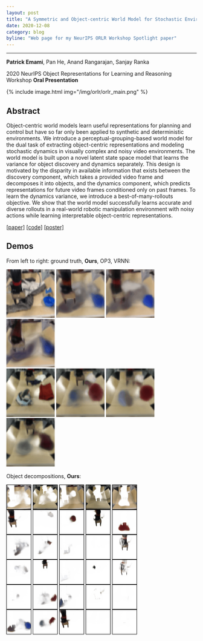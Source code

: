 ```yaml
---
layout: post
title: "A Symmetric and Object-centric World Model for Stochastic Environments"
date: 2020-12-08
category: blog
byline: "Web page for my NeurIPS ORLR Workshop Spotlight paper"
---
```


<script type="text/javascript" async
  src="https://cdn.mathjax.org/mathjax/latest/MathJax.js?config=TeX-MML-AM_CHTML">
</script>

<script type="text/x-mathjax-config">
MathJax.Hub.Config({
  TeX: { equationNumbers: { autoNumber: "AMS" } },
  tex2jax: {inlineMath: [['$','$'], ['\\(','\\)']]}
});
</script>

---
**Patrick Emami**, Pan He, Anand Rangarajan, Sanjay Ranka

2020 NeurIPS Object Representations for Learning and Reasoning Workshop **Oral Presentation**

{%
    include image.html
    img="/img/orlr/orlr_main.png"
%}

## Abstract

Object-centric world models learn useful representations for planning and control but have so far only been applied to synthetic and deterministic environments. We introduce a perceptual-grouping-based world model for the dual task of extracting object-centric representations and modeling stochastic dynamics in visually complex and noisy video environments. The world model is built upon a novel latent state space model that learns the variance for object discovery and dynamics separately. This design is motivated by the disparity in available information that exists between the discovery component, which takes a provided video frame and decomposes it into objects, and the dynamics component, which predicts representations for future video frames conditioned only on past frames. To learn the dynamics variance, we introduce a best-of-many-rollouts objective. We show that the world model successfully learns accurate and diverse rollouts in a real-world robotic manipulation environment with noisy actions while learning interpretable object-centric representations.

[[paper]](https://github.com/orlrworkshop/orlrworkshop.github.io/blob/master/pdf/ORLR_3.pdf) [[code]](https://github.com/pemami4911/symmetric-and-object-centric-world-models) [[poster]](/pdfs/Workshop_poster_HD.pdf)

## Demos

<!-- {%
    include image.html
    img="/img/orlr/BAIR_Ours-video-1-rollout-0.gif"
%}
{%
    include image.html
    img="/img/orlr/BAIR_VRNN-video-1-rollout-0.gif"
%} -->
From left to right: ground truth, **Ours**, OP3, VRNN:

<div class="image-wrapper">
    <img src="/img/orlr/BAIR_gt-video-1-rollout-0.gif">
    <img src="/img/orlr/BAIR_Ours-video-1-rollout-0.gif">
    <img src="/img/orlr/BAIR_OP3-video-1-rollout-0.gif">
    <img src="/img/orlr/BAIR_VRNN-video-1-rollout-0.gif">
</div>

<div class="image-wrapper">
    <img src="/img/orlr/BAIR_gt-video-3-rollout-0.gif">
    <img src="/img/orlr/BAIR_Ours-video-3-rollout-0.gif">
    <img src="/img/orlr/BAIR_OP3-video-3-rollout-0.gif">
    <img src="/img/orlr/BAIR_VRNN-video-3-rollout-0.gif">
</div>

Object decompositions, **Ours**:

<div class="image-wrapper">
    <img src="/img/orlr/BAIR_Ours-slot-video-1-rollout-0.gif">
    <img src="/img/orlr/BAIR_Ours-slot-video-3-rollout-0.gif">
    <img src="/img/orlr/BAIR_Ours-slot-video-4-rollout-0.gif">
    <img src="/img/orlr/BAIR_Ours-slot-video-5-rollout-0.gif">
    <img src="/img/orlr/BAIR_Ours-slot-video-9-rollout-0.gif">
</div>
